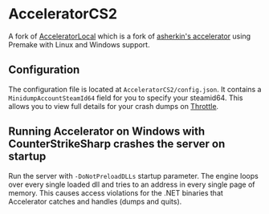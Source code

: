 # AcceleratorCS2

A fork of [AcceleratorLocal](https://github.com/komashchenko/AcceleratorLocal) which is a fork of [asherkin's accelerator](https://github.com/asherkin/accelerator) using Premake with Linux and Windows support.

## Configuration

The configuration file is located at `AcceleratorCS2/config.json`. It contains a `MinidumpAccountSteamId64` field for you to specify your steamid64. This allows you to view full details for your crash dumps on [Throttle](https://crash.limetech.org/).

## Running Accelerator on Windows with CounterStrikeSharp crashes the server on startup

Run the server with `-DoNotPreloadDLLs` startup parameter. The engine loops over every single loaded dll and tries to an address in every single page of memory. This causes access violations for the .NET binaries that Accelerator catches and handles (dumps and quits).